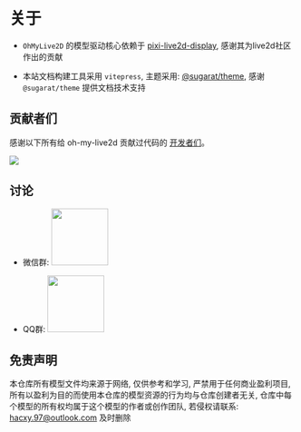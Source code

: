# 关于

- `OhMyLive2D` 的模型驱动核心依赖于 [pixi-live2d-display](https://github.com/guansss/pixi-live2d-display), 感谢其为live2d社区作出的贡献

- 本站文档构建工具采用 `vitepress`, 主题采用: [@sugarat/theme](https://theme.sugarat.top/), 感谢 `@sugarat/theme` 提供文档技术支持

## 贡献者们

感谢以下所有给 oh-my-live2d 贡献过代码的 [开发者们](https://github.com/oh-my-live2d/oh-my-live2d/graphs/contributors)。

<a href="https://github.com/oh-my-live2d/oh-my-live2d/graphs/contributors">
  <img src="https://contrib.rocks/image?repo=oh-my-live2d/oh-my-live2d" />
</a>

## 讨论

- 微信群:
  <image style="display: inline-block;width:100px;padding-right:6px" src='https://loclink-1259720482.cos.ap-beijing.myqcloud.com/image/wxq.png'/>

- QQ群:
  <image style="display: inline-block;width:100px;padding-right:6px" src='https://loclink-1259720482.cos.ap-beijing.myqcloud.com/image/202403111755979.png'/>

## 免责声明

本仓库所有模型文件均来源于网络, 仅供参考和学习, 严禁用于任何商业盈利项目, 所有以盈利为目的而使用本仓库的模型资源的行为均与仓库创建者无关, 仓库中每个模型的所有权均属于这个模型的作者或创作团队, 若侵权请联系: hacxy.97@outlook.com 及时删除
